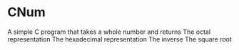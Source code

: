 # CNum

A simple C program that takes a whole number and returns
The octal representation
The hexadecimal representation 
The inverse
The square root
